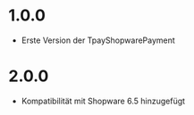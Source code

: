 # 1.0.0
- Erste Version der TpayShopwarePayment
# 2.0.0
- Kompatibilität mit Shopware 6.5 hinzugefügt